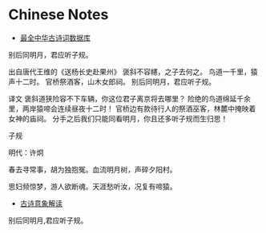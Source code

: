 # Chinese Notes

- [最全中华古诗词数据库](https://github.com/chinese-poetry/chinese-poetry)

别后同明月，君应听子规。

出自唐代王维的《送杨长史赴果州》
褒斜不容幰，之子去何之。
鸟道一千里，猿声十二时。
官桥祭酒客，山木女郎祠。
别后同明月，君应听子规。

译文
褒斜道狭险容不下车辆，你这位君子离京将去哪里？
险绝的鸟道绵延千余里，两岸猿啼会连续昼夜十二时！
官桥边有款待行人的祭酒巫客，林麓中掩映着女神的庙祠。
分手之后我们只能同看明月，你且还多听子规而生归思！

子规

明代：许炯

春去寻常事，胡为独抱冤。血流明月树，声碎夕阳村。

思妇频惊梦，游人欲断魂。天涯愁听汝，况复有啼猿。

- [古诗意象解读](http://www.doc88.com/p-7498485647362.html)

别后同明月,君应听子规。
